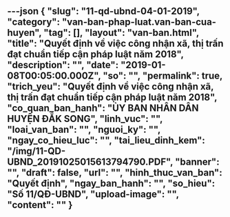 ---json
{
    "slug": "11-qd-ubnd-04-01-2019",
    "category": "van-ban-phap-luat.van-ban-cua-huyen",
    "tag": [],
    "layout": "van-ban.html",
    "title": "Quyết định về việc công nhận xã, thị trấn đạt chuẩn tiếp cận pháp luật năm 2018",
    "description": "",
    "date": "2019-01-08T00:05:00.000Z",
    "so": "",
    "permalink": true,
    "trich_yeu": "Quyết định về việc công nhận xã, thị trấn đạt chuẩn tiếp cận pháp luật năm 2018",
    "co_quan_ban_hanh": "ỦY BAN NHÂN DÂN HUYỆN ĐẮK SONG",
    "linh_vuc": "",
    "loai_van_ban": "",
    "nguoi_ky": "",
    "ngay_co_hieu_luc": "",
    "tai_lieu_dinh_kem": "/img/11-QD-UBND_20191025015613794790.PDF",
    "banner": "",
    "draft": false,
    "url": "",
    "hinh_thuc_van_ban": "Quyết định",
    "ngay_ban_hanh": "",
    "so_hieu": "Số 11/QĐ-UBND",
    "upload-image": "",
    "__content__": ""
}
---
